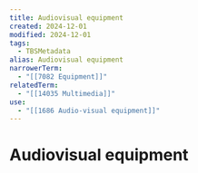 ```yaml
---
title: Audiovisual equipment
created: 2024-12-01
modified: 2024-12-01
tags:
  - TBSMetadata
alias: Audiovisual equipment
narrowerTerm:
  - "[[7082 Equipment]]"
relatedTerm:
  - "[[14035 Multimedia]]"
use:
  - "[[1686 Audio-visual equipment]]"
---
```

# Audiovisual equipment
